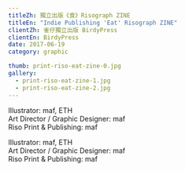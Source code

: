 ```yaml
---
titleZh: 獨立出版《食》Risograph ZINE
titleEn: "Indie Publishing 'Eat' Risograph ZINE"
clientZh: 雀仔獨立出版 BirdyPress
clientEn: BirdyPress
date: 2017-06-19
category: graphic

thumb: print-riso-eat-zine-0.jpg
gallery:
  - print-riso-eat-zine-1.jpg
  - print-riso-eat-zine-2.jpg
---
```


Illustrator: maf, ETH<br/>
Art Director / Graphic Designer: maf<br/>
Riso Print & Publishing: maf

<!-- lang -->

Illustrator: maf, ETH<br/>
Art Director / Graphic Designer: maf<br/>
Riso Print & Publishing: maf
